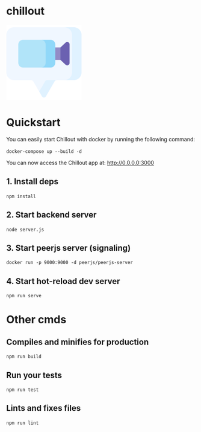 # chillout

<img
  src="public/img/icon.png"
  alt="chillout"
  width="200"
/>

# Quickstart

You can easily start Chillout with docker by running the following command:

`docker-compose up --build -d`

You can now access the Chillout app at: http://0.0.0.0:3000

## 1. Install deps
  ```
  npm install
  ```
## 2. Start backend server
  ```
  node server.js
  ```
## 3. Start peerjs server (signaling)
  ```
  docker run -p 9000:9000 -d peerjs/peerjs-server
  ```
## 4. Start hot-reload dev server
  ```
  npm run serve
  ```

# Other cmds

## Compiles and minifies for production
```
npm run build
```

## Run your tests
```
npm run test
```

## Lints and fixes files
```
npm run lint
```
